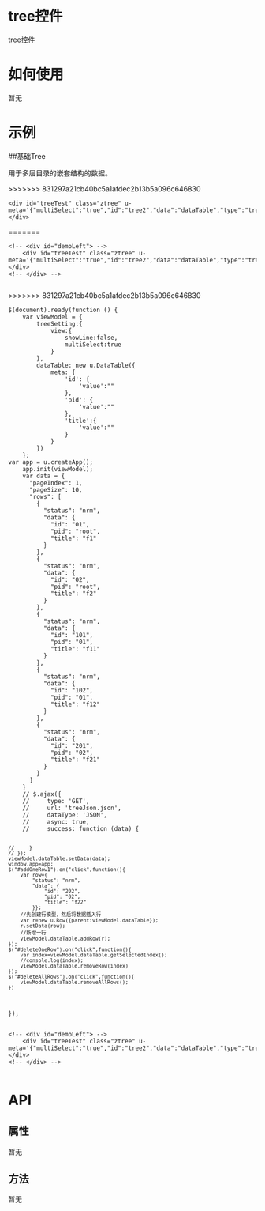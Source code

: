 # tree控件

tree控件

# 如何使用

暂无

# 示例


##基础Tree

用于多层目录的嵌套结构的数据。
<div class="example-content"><!-- <div id="demoLeft"> -->
	<div id="treeTest" class="ztree" u-meta='{"multiSelect":"true","id":"tree2","data":"dataTable","type":"tree","idField":"id","pidField":"pid","nameField":"title","setting":"treeSetting"}'></div>
<!-- </div> -->
       
</div>
>>>>>>> 831297a21cb40bc5a1afdec2b13b5a096c646830
<div class="example-content"><script>$(document).ready(function () {
    var viewModel = {
    	treeSetting:{
    		view:{
    			showLine:false,
                multiSelect:true
    		}
    	},
        dataTable: new u.DataTable({
            meta: {
                'id': {
                    'value':""
                },
                'pid': {
                    'value':""
                },
                'title':{
                	'value':""
                }
            }
        })
    };
var app = u.createApp();
    app.init(viewModel);
    var data = {
      "pageIndex": 1,
      "pageSize": 10,
      "rows": [
        {
          "status": "nrm",
          "data": {
            "id": "01",
            "pid": "root",
            "title": "f1"
          }
        },
        {
          "status": "nrm",
          "data": {
            "id": "02",
            "pid": "root",
            "title": "f2"
          }
        },
        {
          "status": "nrm",
          "data": {
            "id": "101",
            "pid": "01",
            "title": "f11"
          }
        },
        {
          "status": "nrm",
          "data": {
            "id": "102",
            "pid": "01",
            "title": "f12"
          }
        },
        {
          "status": "nrm",
          "data": {
            "id": "201",
            "pid": "02",
            "title": "f21"
          }
        }
      ]
    }
    // $.ajax({
    //     type: 'GET',
    //     url: 'treeJson.json',
    //     dataType: 'JSON',
    //     async: true,
    //     success: function (data) {
            
    //     }
    // });
    viewModel.dataTable.setData(data);
    window.app=app;
    $("#addOneRow1").on("click",function(){
        var row={
            "status": "nrm",
            "data": {
                "id": "202",
                "pid": "02",
                "title": "f22"
            }};
        //先创建行模型，然后将数据插入行
        var r=new u.Row({parent:viewModel.dataTable});
        r.setData(row);
        //新增一行
        viewModel.dataTable.addRow(r);
    });
    $("#deleteOneRow").on("click",function(){
    	var index=viewModel.dataTable.getSelectedIndex();
    	//console.log(index);
    	viewModel.dataTable.removeRow(index)
    });
    $("#deleteAllRows").on("click",function(){
    	viewModel.dataTable.removeAllRows();
    })
});
<<<<<<< HEAD
</script>
<!-- <div id="demoLeft"> -->
	<div id="treeTest" class="ztree" u-meta='{"multiSelect":"true","id":"tree2","data":"dataTable","type":"tree","idField":"id","pidField":"pid","nameField":"title","setting":"treeSetting"}'></div>
<!-- </div> -->
       
=======
</script></div>
<div class="examples-code"><pre><code>&lt;!-- &lt;div id="demoLeft"> -->
	&lt;div id="treeTest" class="ztree" u-meta='{"multiSelect":"true","id":"tree2","data":"dataTable","type":"tree","idField":"id","pidField":"pid","nameField":"title","setting":"treeSetting"}'>&lt;/div>
&lt;!-- &lt;/div> -->
       </code></pre>
>>>>>>> 831297a21cb40bc5a1afdec2b13b5a096c646830
</div>
<div class="examples-code"><pre><code>$(document).ready(function () {
    var viewModel = {
    	treeSetting:{
    		view:{
    			showLine:false,
                multiSelect:true
    		}
    	},
        dataTable: new u.DataTable({
            meta: {
                'id': {
                    'value':""
                },
                'pid': {
                    'value':""
                },
                'title':{
                	'value':""
                }
            }
        })
    };
var app = u.createApp();
    app.init(viewModel);
    var data = {
      "pageIndex": 1,
      "pageSize": 10,
      "rows": [
        {
          "status": "nrm",
          "data": {
            "id": "01",
            "pid": "root",
            "title": "f1"
          }
        },
        {
          "status": "nrm",
          "data": {
            "id": "02",
            "pid": "root",
            "title": "f2"
          }
        },
        {
          "status": "nrm",
          "data": {
            "id": "101",
            "pid": "01",
            "title": "f11"
          }
        },
        {
          "status": "nrm",
          "data": {
            "id": "102",
            "pid": "01",
            "title": "f12"
          }
        },
        {
          "status": "nrm",
          "data": {
            "id": "201",
            "pid": "02",
            "title": "f21"
          }
        }
      ]
    }
    // $.ajax({
    //     type: 'GET',
    //     url: 'treeJson.json',
    //     dataType: 'JSON',
    //     async: true,
    //     success: function (data) {
            
    //     }
    // });
    viewModel.dataTable.setData(data);
    window.app=app;
    $("#addOneRow1").on("click",function(){
        var row={
            "status": "nrm",
            "data": {
                "id": "202",
                "pid": "02",
                "title": "f22"
            }};
        //先创建行模型，然后将数据插入行
        var r=new u.Row({parent:viewModel.dataTable});
        r.setData(row);
        //新增一行
        viewModel.dataTable.addRow(r);
    });
    $("#deleteOneRow").on("click",function(){
    	var index=viewModel.dataTable.getSelectedIndex();
    	//console.log(index);
    	viewModel.dataTable.removeRow(index)
    });
    $("#deleteAllRows").on("click",function(){
    	viewModel.dataTable.removeAllRows();
    })
});</code></pre>
</div>
<div class="examples-code"><pre><code>&lt;!-- &lt;div id="demoLeft"> -->
	&lt;div id="treeTest" class="ztree" u-meta='{"multiSelect":"true","id":"tree2","data":"dataTable","type":"tree","idField":"id","pidField":"pid","nameField":"title","setting":"treeSetting"}'>&lt;/div>
&lt;!-- &lt;/div> -->
       </code></pre>
</div>


<!--### 示例1

示例1说明

### 示例2

示例2说-->

# API

## 属性

暂无
<!--### 属性1

属性1说明

### 属性2

属性2说明-->

## 方法

暂无
<!--### 方法1

方法1说明

### 方法2

方法2说明-->
